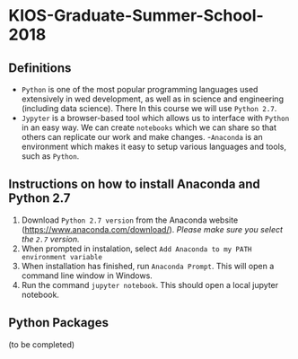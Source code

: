 # KIOS-Graduate-Summer-School-2018
## Definitions
- `Python` is one of the most popular programming languages used extensively in wed development, as well as in science and engineering (including data science). There In this course we will use `Python 2.7`.
- `Jypyter` is a browser-based tool which allows us to interface with `Python` in an easy way. We can create `notebooks` which we can share so that others can replicate our work and make changes.
-`Anaconda` is an environment which makes it easy to setup various languages and tools, such as `Python`. 

## Instructions on how to install Anaconda and Python 2.7
1. Download `Python 2.7 version` from the Anaconda website (https://www.anaconda.com/download/). *Please make sure you select the `2.7` version.*
2. When prompted in instalation, select `Add Anaconda to my PATH environment variable` 
3. When installation has finished, run `Anaconda Prompt`. This will open a command line window in Windows.
4. Run the command `jupyter notebook`. This should open a local jupyter notebook.

## Python Packages
(to be completed)
